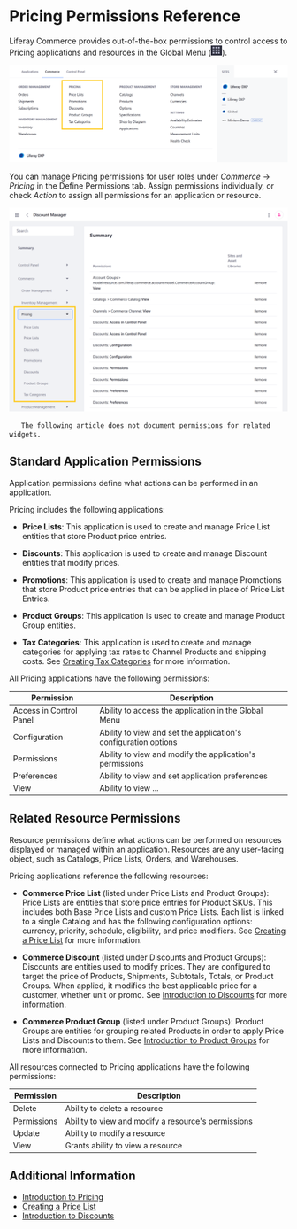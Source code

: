 # Pricing Permissions Reference

Liferay Commerce provides out-of-the-box permissions to control access to Pricing applications and resources in the Global Menu (![Global Menu](../../images/icon-applications-menu.png)).

![Control access to Pricing applications and resources.](./pricing-permissions-reference-guide/images/01.png)

You can manage Pricing permissions for user roles under *Commerce* &rarr; *Pricing* in the Define Permissions tab. Assign permissions individually, or check *Action* to assign all permissions for an application or resource.

![Manage Pricing permissions for user roles in the Define Permissions tab.](./pricing-permissions-reference-guide/images/02.png)

```note::
   The following article does not document permissions for related widgets.
```

## Standard Application Permissions

Application permissions define what actions can be performed in an application.

Pricing includes the following applications:

* **Price Lists**: This application is used to create and manage Price List entities that store Product price entries.

* **Discounts**: This application is used to create and manage Discount entities that modify prices.

* **Promotions**: This application is used to create and manage Promotions that store Product price entries that can be applied in place of Price List Entries. <!--Are these entities just a type of Price List?-->

* **Product Groups**: This application is used to create and manage Product Group entities.

* **Tax Categories**: This application is used to create and manage categories for applying tax rates to Channel Products and shipping costs. See [Creating Tax Categories](../../store-administration/configuring-taxes/creating-tax-categories.md) for more information.

All Pricing applications have the following permissions:

| Permission | Description |
| --- | --- |
| Access in Control Panel | Ability to access the application in the Global Menu |
| Configuration | Ability to view and set the application's configuration options |
| Permissions | Ability to view and modify the application's permissions |
| Preferences | Ability to view and set application preferences |
| View | Ability to view ... | <!--finish-->

## Related Resource Permissions

Resource permissions define what actions can be performed on resources displayed or managed within an application. Resources are any user-facing object, such as Catalogs, Price Lists, Orders, and Warehouses.

Pricing applications reference <!--w/c--> the following resources:

* **Commerce Price List** (listed under Price Lists and Product Groups): Price Lists are entities that store price entries for Product SKUs. This includes both Base Price Lists and custom Price Lists. <!--does this also include promotions?--> Each list is linked to a single Catalog and has the following configuration options: currency, priority, schedule, eligibility, and price modifiers. See [Creating a Price List](../../managing-a-catalog/managing-price/creating-a-price-list.md) for more information.

* **Commerce Discount** (listed under Discounts and Product Groups): Discounts are entities used to modify prices. They are configured to target the price of Products, Shipments, Subtotals, Totals, or Product Groups. When applied, it modifies the best applicable price for a customer, whether unit or promo. See [Introduction to Discounts](../../promoting-products/introduction-to-discounts.md) for more information.

* **Commerce Product Group** (listed under Product Groups): Product Groups are entities for grouping related Products in order to apply Price Lists and Discounts to them.<!--accurate?--> See [Introduction to Product Groups](../../promoting-products/introduction-to-product-groups.md) for more information.

All resources connected to Pricing applications have the following permissions:

| Permission | Description |
|---|---|
| Delete | Ability to delete a resource |
| Permissions | Ability to view and modify a resource's permissions  |
| Update | Ability to modify a resource |
| View | Grants ability to view a resource |

## Additional Information

* [Introduction to Pricing](../../managing-a-catalog/managing-price/introduction-to-pricing.md)
* [Creating a Price List](../../managing-a-catalog/managing-price/creating-a-price-list.md)
* [Introduction to Discounts](../../promoting-products/introduction-to-discounts.md)
